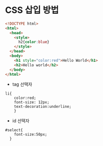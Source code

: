 # CSS 삽입 방법

```HTML
<!DOCTYPE html>
<html>
  <head>
    <style>
      h2{color:blue}
    </style>
  </head>
  <body>
    <h1 style="color:red">Hello World</h1>
    <h2>Hello world</h2>
  </body>
</html>
```

- tag 선택자
```
li{
    color:red;
    font-size: 12px;
    text-decoration:underline;
    }
```


- id 선택자
```
#select{
    font-size:50px;
  }
```
